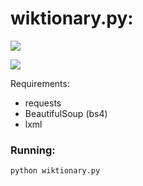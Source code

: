 # wiktionary.py:
![](https://github.com/weider938/parsers_py/blob/master/src/vikislovar.jpg)

![](https://github.com/weider938/parsers_py/blob/master/src/example.PNG)

  Requirements:
  - requests
  - BeautifulSoup (bs4)
  - lxml
  
  ### Running: 
    python wiktionary.py
